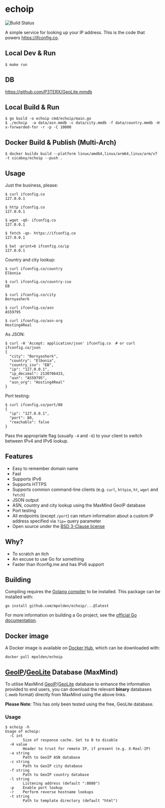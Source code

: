 # echoip

![Build Status](https://github.com/mpolden/echoip/workflows/ci/badge.svg)

A simple service for looking up your IP address. This is the code that powers
https://ifconfig.co.

## Local Dev & Run
```shell
$ make run
```

## DB
https://github.com/P3TERX/GeoLite.mmdb

## Local Build & Run
```shell
$ go build -o echoip cmd/echoip/main.go
$ ./echoip  -a data/asn.mmdb -c data/city.mmdb -f data/country.mmdb -H x-forwarded-for -r -p -C 10000
```

## Docker Build & Publish (Multi-Arch)
```shell
$ docker buildx build --platform linux/amd64,linux/arm64,linux/arm/v7 -t sicaboy/echoip --push .
```

## Usage

Just the business, please:

```
$ curl ifconfig.co
127.0.0.1

$ http ifconfig.co
127.0.0.1

$ wget -qO- ifconfig.co
127.0.0.1

$ fetch -qo- https://ifconfig.co
127.0.0.1

$ bat -print=b ifconfig.co/ip
127.0.0.1
```

Country and city lookup:

```
$ curl ifconfig.co/country
Elbonia

$ curl ifconfig.co/country-iso
EB

$ curl ifconfig.co/city
Bornyasherk

$ curl ifconfig.co/asn
AS59795

$ curl ifconfig.co/asn-org
Hosting4Real
```

As JSON:

```
$ curl -H 'Accept: application/json' ifconfig.co  # or curl ifconfig.co/json
{
  "city": "Bornyasherk",
  "country": "Elbonia",
  "country_iso": "EB",
  "ip": "127.0.0.1",
  "ip_decimal": 2130706433,
  "asn": "AS59795",
  "asn_org": "Hosting4Real"
}
```

Port testing:

```
$ curl ifconfig.co/port/80
{
  "ip": "127.0.0.1",
  "port": 80,
  "reachable": false
}
```

Pass the appropriate flag (usually `-4` and `-6`) to your client to switch
between IPv4 and IPv6 lookup.

## Features

* Easy to remember domain name
* Fast
* Supports IPv6
* Supports HTTPS
* Supports common command-line clients (e.g. `curl`, `httpie`, `ht`, `wget` and `fetch`)
* JSON output
* ASN, country and city lookup using the MaxMind GeoIP database
* Port testing
* All endpoints (except `/port`) can return information about a custom IP address specified via `?ip=` query parameter
* Open source under the [BSD 3-Clause license](https://opensource.org/licenses/BSD-3-Clause)

## Why?

* To scratch an itch
* An excuse to use Go for something
* Faster than ifconfig.me and has IPv6 support

## Building

Compiling requires the [Golang compiler](https://golang.org/) to be installed.
This package can be installed with:

`go install github.com/mpolden/echoip/...@latest`

For more information on building a Go project, see the [official Go
documentation](https://golang.org/doc/code.html).

## Docker image

A Docker image is available on [Docker
Hub](https://hub.docker.com/r/mpolden/echoip), which can be downloaded with:

`docker pull mpolden/echoip`

## [GeoIP](https://www.maxmind.com/en/geoip2-databases)/[GeoLite](https://dev.maxmind.com/geoip/geolite2-free-geolocation-data?) Database (MaxMind)
To utilise MaxMind [GeoIP](https://www.maxmind.com/en/geoip2-databases)/[GeoLite](https://dev.maxmind.com/geoip/geolite2-free-geolocation-data?) database to enhance the information provided to end users, you can download the relevant **binary** databases (`.mmdb` format) directly from MaxMind using the above links.

**Please Note**: This has only been tested using the free, GeoLite database.

### Usage

```
$ echoip -h
Usage of echoip:
  -C int
    	Size of response cache. Set to 0 to disable
  -H value
    	Header to trust for remote IP, if present (e.g. X-Real-IP)
  -a string
    	Path to GeoIP ASN database
  -c string
    	Path to GeoIP city database
  -f string
    	Path to GeoIP country database
  -l string
    	Listening address (default ":8080")
  -p	Enable port lookup
  -r	Perform reverse hostname lookups
  -t string
    	Path to template directory (default "html")
```
